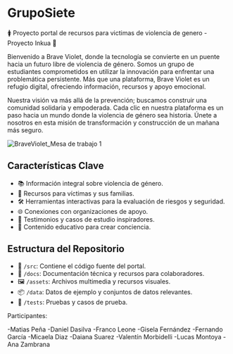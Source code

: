 # GrupoSiete
🚺 Proyecto portal de recursos para victimas de violencia de genero - Proyecto Inkua 🌿

Bienvenido a Brave Violet, donde la tecnología se convierte en un puente hacia un futuro libre de violencia de género. Somos un grupo de estudiantes comprometidos en utilizar la innovación para enfrentar una problemática persistente. Más que una plataforma, Brave Violet es un refugio digital, ofreciendo información, recursos y apoyo emocional.

Nuestra visión va más allá de la prevención; buscamos construir una comunidad solidaria y empoderada. Cada clic en nuestra plataforma es un paso hacia un mundo donde la violencia de género sea historia. Únete a nosotros en esta misión de transformación y construcción de un mañana más seguro.


![BraveViolet_Mesa de trabajo 1](https://github.com/ana-zn/Grupo7/assets/113073076/01472dad-2a56-438f-89ac-aab8cb4cc169)





## Características Clave
- 📚 Información integral sobre violencia de género.
- 🤝 Recursos para víctimas y sus familias.
- 🛠️ Herramientas interactivas para la evaluación de riesgos y seguridad.
- 🌐 Conexiones con organizaciones de apoyo.
- 💪 Testimonios y casos de estudio inspiradores.
- 📢 Contenido educativo para crear conciencia.

## Estructura del Repositorio
- 📂 `/src`: Contiene el código fuente del portal.
- 📃 `/docs`: Documentación técnica y recursos para colaboradores.
- 🖼️ `/assets`: Archivos multimedia y recursos visuales.
- 📦 `/data`: Datos de ejemplo y conjuntos de datos relevantes.
- 🧪 `/tests`: Pruebas y casos de prueba.

Participantes:

-Matias Peña
-Daniel Dasilva
-Franco Leone
-Gisela Fernández
-Fernando García
-Micaela Diaz
-Daiana Suarez
-Valentín Morbidelli
-Lucas Montoya
-Ana Zambrana
